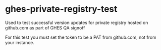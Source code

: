 # ghes-private-registry-test
Used to test successful version updates for private registry hosted on github.com as part of GHES QA signoff

For this test you must set the token to be a PAT from github.com, not from your instance.
